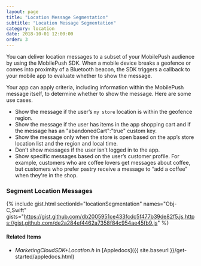 ```yaml
---
layout: page
title: "Location Message Segmentation"
subtitle: "Location Message Segmentation"
category: location
date: 2018-10-01 12:00:00
order: 3
---
```


You can deliver location messages to a subset of your MobilePush audience by using the MobilePush SDK. When a mobile device breaks a geofence or comes into proximity of a Bluetooth beacon, the SDK triggers a callback to your mobile app to evaluate whether to show the message.

Your app can apply criteria, including information within the MobilePush message itself, to determine whether to show the message. Here are some use cases.

- Show the message if the user’s `my store` location is within the geofence region.
- Show the message if the user has items in the app shopping cart and if the message has an "abandonedCart":"true" custom key.
- Show the message only when the store is open based on the app’s store location list and the region and local time.
- Don’t show messages if the user isn’t logged in to the app.
- Show specific messages based on the user’s customer profile. For example, customers who are coffee lovers get messages about coffee, but customers who prefer pastry receive a message to “add a coffee” when they're in the shop.


### Segment Location Messages
{% include gist.html sectionId="locationSegmentation" names="Obj-C,Swift" gists="https://gist.github.com/db2005951ce433fcdc5f477b39de82f5.js,https://gist.github.com/de2a284ef4462a7358f84c954ae45fb9.js" %}

#### Related Items
* _MarketingCloudSDK+Location.h_ in [Appledocs]({{ site.baseurl }}/get-started/appledocs.html)
